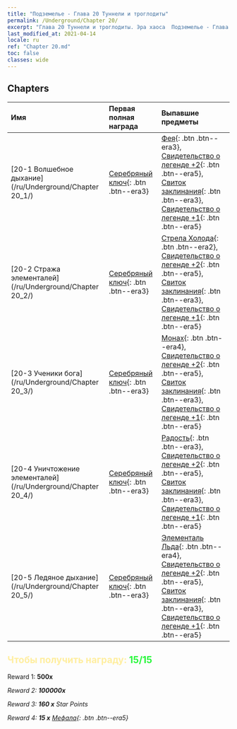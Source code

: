 ```yaml
---
title: "Подземелье - Глава 20 Туннели и троглодиты"
permalink: /Underground/Chapter 20/
excerpt: "Глава 20 Туннели и троглодиты. Эра хаоса  Подземелье - Глава 20. Туннели и троглодиты"
last_modified_at: 2021-04-14
locale: ru
ref: "Chapter 20.md"
toc: false
classes: wide
---
```


## Chapters

  | Имя |  Первая полная награда | Выпавшие предметы |
  |:------------|:------------|:------------| 
  | [20-1 Волшебное дыхание](/ru/Underground/Chapter 20_1/) | [Серебряный ключ](/ru/Items/con_693/){: .btn .btn--era3} | [Фея](/ru/Items/unt_262/){: .btn .btn--era3}, [Свидетельство о легенде +2](/ru/Items/mat_81/){: .btn .btn--era5}, [Свиток заклинания](/ru/Items/con_694/){: .btn .btn--era3}, [Свидетельство о легенде +1](/ru/Items/mat_74/){: .btn .btn--era5} |
  | [20-2 Стража элементалей](/ru/Underground/Chapter 20_2/) | [Серебряный ключ](/ru/Items/con_693/){: .btn .btn--era3} | [Стрела Холода](/ru/Items/her_431/){: .btn .btn--era2}, [Свидетельство о легенде +2](/ru/Items/mat_81/){: .btn .btn--era5}, [Свиток заклинания](/ru/Items/con_694/){: .btn .btn--era3}, [Свидетельство о легенде +1](/ru/Items/mat_74/){: .btn .btn--era5} |
  | [20-3 Ученики бога](/ru/Underground/Chapter 20_3/) | [Серебряный ключ](/ru/Items/con_693/){: .btn .btn--era3} | [Монах](/ru/Items/unt_194/){: .btn .btn--era4}, [Свидетельство о легенде +2](/ru/Items/mat_81/){: .btn .btn--era5}, [Свиток заклинания](/ru/Items/con_694/){: .btn .btn--era3}, [Свидетельство о легенде +1](/ru/Items/mat_74/){: .btn .btn--era5} |
  | [20-4 Уничтожение элементалей](/ru/Underground/Chapter 20_4/) | [Серебряный ключ](/ru/Items/con_693/){: .btn .btn--era3} | [Радость](/ru/Items/her_424/){: .btn .btn--era3}, [Свидетельство о легенде +2](/ru/Items/mat_81/){: .btn .btn--era5}, [Свиток заклинания](/ru/Items/con_694/){: .btn .btn--era3}, [Свидетельство о легенде +1](/ru/Items/mat_74/){: .btn .btn--era5} |
  | [20-5 Ледяное дыхание](/ru/Underground/Chapter 20_5/) | [Серебряный ключ](/ru/Items/con_693/){: .btn .btn--era3} | [Элементаль Льда](/ru/Items/unt_264/){: .btn .btn--era4}, [Свидетельство о легенде +2](/ru/Items/mat_81/){: .btn .btn--era5}, [Свиток заклинания](/ru/Items/con_694/){: .btn .btn--era3}, [Свидетельство о легенде +1](/ru/Items/mat_74/){: .btn .btn--era5} |


## <span style="color: #ffeea0">Чтобы получить награду: </span><span style="color: #27f73a">15/15</span>

 Reward 1:  **500x** <i class="fas fa-gem"/>

 Reward 2:  **100000x** <i class="fas fa-coins"/>

 Reward 3: **160 x** Star Points

 Reward 4: **15 x** [Мефала](/ru/Items/her_367/){: .btn .btn--era5}

